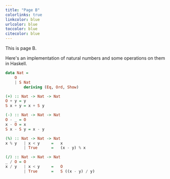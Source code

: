 ```yaml
---
title: "Page B"
colorlinks: true
linkcolor: blue
urlcolor: blue
toccolor: blue
citecolor: blue
---
```


This is page B.

Here's an implementation of natural numbers and some operations on them in Haskell.


```haskell
data Nat =
    O
    | S Nat
        deriving (Eq, Ord, Show)

(+) :: Nat -> Nat -> Nat
O + y = y
S x + y = x + S y

(-) :: Nat -> Nat -> Nat
O - _ = O
x - O = x
S x - S y = x - y

(%) :: Nat -> Nat -> Nat
x % y   | x < y     =   x
        | True      =   (x - y) % x

(/) :: Nat -> Nat -> Nat
_ / O = O
x / y   | x < y     =   O
        | True      =   S ((x - y) / y)
```


